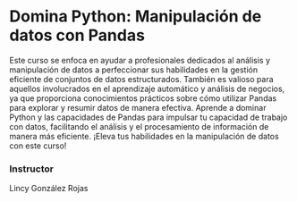 <h1>Domina Python: Manipulación de datos con Pandas</h1>
<p>Este curso se enfoca en ayudar a profesionales dedicados al análisis y manipulación de datos a perfeccionar sus habilidades en la gestión eficiente de conjuntos de datos estructurados. También es valioso para aquellos involucrados en el aprendizaje automático y análisis de negocios, ya que proporciona conocimientos prácticos sobre cómo utilizar Pandas para explorar y resumir datos de manera efectiva. Aprende a dominar Python y las capacidades de Pandas para impulsar tu capacidad de trabajo con datos, facilitando el análisis y el procesamiento de información de manera más eficiente. ¡Eleva tus habilidades en la manipulación de datos con este curso!</p>

<h3>Instructor</h3>
<p>Lincy González Rojas</p>
